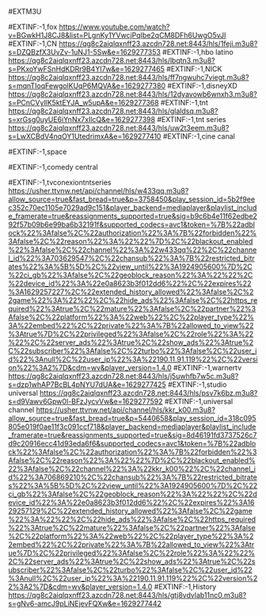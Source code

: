 #EXTM3U

#EXTINF:-1,fox 
https://www.youtube.com/watch?v=BGwkH1J8CJ8&list=PLgnKy1YVwcjPqIbe2qCM8DFh6UwgO5vJI
#EXTINF:-1,CN
https://qg8c2aiqlqxnff23.azcdn728.net:8443/hls/1feji.m3u8?s=DZQBzfX3UvZv-1uNJ1-5Sw&e=1629277353
#EXTINF:-1,hbo latino
https://qg8c2aiqlqxnff23.azcdn728.net:8443/hls/lbqtn3.m3u8?s=PKxoYwFSnHdKDRr9B4YI7w&e=1629277465
#EXTINF:-1,NICK
https://qg8c2aiqlqxnff23.azcdn728.net:8443/hls/ff7ngwuhc7viegt.m3u8?s=mqnTIoqFewgolKUqP6MQVA&e=1629277380
#EXTINF:-1,disneyXD
https://qg8c2aiqlqxnff23.azcdn728.net:8443/hls/12dyavowb6wnxh3.m3u8?s=PCnCVyllK5ktEYJA_w5upA&e=1629277368
#EXTINF:-1,tnt 
https://qg8c2aiqlqxnff23.azcdn728.net:8443/hls/glaldsq.m3u8?s=xrGsg0uyUE6iYnNx7xIlcQ&e=1629277398
#EXTINF:-1,tnt series
https://qg8c2aiqlqxnff23.azcdn728.net:8443/hls/uw2t3eem.m3u8?s=LwXCBdV4nqOY1UtedrimxA&e=1629277410
#EXTINF:-1,cine canal

#EXTINF:-1,space

#EXTINF:-1,comedy central

#EXTINF:-1,tvconexiontntseries
https://usher.ttvnw.net/api/channel/hls/w433qq.m3u8?allow_source=true&fast_bread=true&p=3758450&play_session_id=5b2f9eec352c70ec1105e7029ad9c151&player_backend=mediaplayer&playlist_include_framerate=true&reassignments_supported=true&sig=b9c6b4e11f62edbe292f57b09b6e99ba6b32191f&supported_codecs=avc1&token=%7B%22adblock%22%3Afalse%2C%22authorization%22%3A%7B%22forbidden%22%3Afalse%2C%22reason%22%3A%22%22%7D%2C%22blackout_enabled%22%3Afalse%2C%22channel%22%3A%22w433qq%22%2C%22channel_id%22%3A703629547%2C%22chansub%22%3A%7B%22restricted_bitrates%22%3A%5B%5D%2C%22view_until%22%3A1924905600%7D%2C%22ci_gb%22%3Afalse%2C%22geoblock_reason%22%3A%22%22%2C%22device_id%22%3A%22e0a8623b3f012dd6%22%2C%22expires%22%3A1629257227%2C%22extended_history_allowed%22%3Afalse%2C%22game%22%3A%22%22%2C%22hide_ads%22%3Afalse%2C%22https_required%22%3Atrue%2C%22mature%22%3Afalse%2C%22partner%22%3Afalse%2C%22platform%22%3A%22web%22%2C%22player_type%22%3A%22embed%22%2C%22private%22%3A%7B%22allowed_to_view%22%3Atrue%7D%2C%22privileged%22%3Afalse%2C%22role%22%3A%22%22%2C%22server_ads%22%3Atrue%2C%22show_ads%22%3Atrue%2C%22subscriber%22%3Afalse%2C%22turbo%22%3Afalse%2C%22user_id%22%3Anull%2C%22user_ip%22%3A%22190.11.91.119%22%2C%22version%22%3A2%7D&cdm=wv&player_version=1.4.0
#EXTINF:-1,warnertv
https://qg8c2aiqlqxnff23.azcdn728.net:8443/hls/j5uwhfb7w5c.m3u8?s=dzp1whAP7BcBL4pNYU7dUA&e=1629277425
#EXTINF:-1,studio universal
https://qg8c2aiqlqxnff23.azcdn728.net:8443/hls/psv7k6bz.m3u8?s=d9Vawv6Gpw0l-BFzJycvVw&e=1629277592
#EXTINF:-1,universal channel
https://usher.ttvnw.net/api/channel/hls/kkr_k00.m3u8?allow_source=true&fast_bread=true&p=5440658&play_session_id=318c095805e019f0ae11f3c091ccf718&player_backend=mediaplayer&playlist_include_framerate=true&reassignments_supported=true&sig=8d46191fd3737526c7d9c20916ecc41d93eda6f6&supported_codecs=avc1&token=%7B%22adblock%22%3Afalse%2C%22authorization%22%3A%7B%22forbidden%22%3Afalse%2C%22reason%22%3A%22%22%7D%2C%22blackout_enabled%22%3Afalse%2C%22channel%22%3A%22kkr_k00%22%2C%22channel_id%22%3A706869210%2C%22chansub%22%3A%7B%22restricted_bitrates%22%3A%5B%5D%2C%22view_until%22%3A1924905600%7D%2C%22ci_gb%22%3Afalse%2C%22geoblock_reason%22%3A%22%22%2C%22device_id%22%3A%22e0a8623b3f012dd6%22%2C%22expires%22%3A1629257129%2C%22extended_history_allowed%22%3Afalse%2C%22game%22%3A%22%22%2C%22hide_ads%22%3Afalse%2C%22https_required%22%3Atrue%2C%22mature%22%3Afalse%2C%22partner%22%3Afalse%2C%22platform%22%3A%22web%22%2C%22player_type%22%3A%22embed%22%2C%22private%22%3A%7B%22allowed_to_view%22%3Atrue%7D%2C%22privileged%22%3Afalse%2C%22role%22%3A%22%22%2C%22server_ads%22%3Atrue%2C%22show_ads%22%3Atrue%2C%22subscriber%22%3Afalse%2C%22turbo%22%3Afalse%2C%22user_id%22%3Anull%2C%22user_ip%22%3A%22190.11.91.119%22%2C%22version%22%3A2%7D&cdm=wv&player_version=1.4.0
#EXTINF:-1,History
https://qg8c2aiqlqxnff23.azcdn728.net:8443/hls/gtj8vdvlab11nc0.m3u8?s=gNv6-amcJ9pLiNEjevFQXw&e=1629277442


